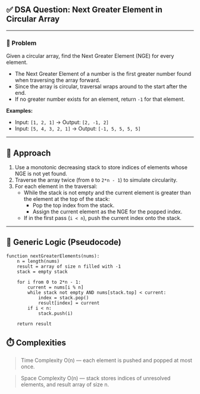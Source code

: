 ## ✅ DSA Question: Next Greater Element in Circular Array

---

### 🧠 Problem  
Given a circular array, find the Next Greater Element (NGE) for every element.

- The Next Greater Element of a number is the first greater number found when traversing the array forward.
- Since the array is circular, traversal wraps around to the start after the end.
- If no greater number exists for an element, return `-1` for that element.

**Examples:**  
- Input: `[1, 2, 1]` → Output: `[2, -1, 2]`  
- Input: `[5, 4, 3, 2, 1]` → Output: `[-1, 5, 5, 5, 5]`

---

## 🧭 Approach

1. Use a monotonic decreasing stack to store indices of elements whose NGE is not yet found.
2. Traverse the array twice (from `0` to `2*n - 1`) to simulate circularity.
3. For each element in the traversal:
   - While the stack is not empty and the current element is greater than the element at the top of the stack:
     - Pop the top index from the stack.
     - Assign the current element as the NGE for the popped index.
   - If in the first pass (`i < n`), push the current index onto the stack.

---

## 🔁 Generic Logic (Pseudocode)
```plaintext
function nextGreaterElements(nums):
    n = length(nums)
    result = array of size n filled with -1
    stack = empty stack

    for i from 0 to 2*n - 1:
        current = nums[i % n]
        while stack not empty AND nums[stack.top] < current:
            index = stack.pop()
            result[index] = current
        if i < n:
            stack.push(i)

    return result
```

## ⏱️ Complexities

> Time Complexity
O(n) — each element is pushed and popped at most once.

> Space Complexity
O(n) — stack stores indices of unresolved elements, and result array of size n.
